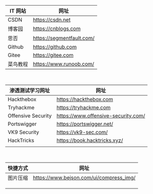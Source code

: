 | IT 网站  | 网址                      |
| -------- | ------------------------- |
| CSDN     | https://csdn.net          |
| 博客园   | https://cnblogs.com       |
| 思否     | https://segmentfault.com/ |
| Github   | https://github.com        |
| Gitee    | https://gitee.com         |
| 菜鸟教程 | https://www.runoob.com/   |

<br/>

| 渗透测试学习网址   | 网址                                |
| ------------------ | ----------------------------------- |
| Hackthebox         | https://hackthebox.com              |
| Tryhackme          | https://tryhackme.com               |
| Offensive Security | https://www.offensive-security.com/ |
| Portswigger        | https://portswigger.net/            |
| VK9 Security       | https://vk9-sec.com/                |
| HackTricks         | https://book.hacktricks.xyz/        |
|                    |                                     |

<br/>

| 快捷方式 | 网址                                    |
| -------- | --------------------------------------- |
| 图片压缩 | https://www.bejson.com/ui/compress_img/ |
|          |                                         |
|          |                                         |
|          |                                         |

